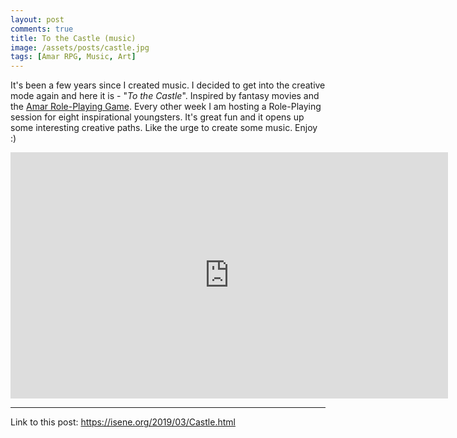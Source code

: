 ```yaml
---
layout: post
comments: true
title: To the Castle (music)
image: /assets/posts/castle.jpg
tags: [Amar RPG, Music, Art]
---
```


It's been a few years since I created music. I decided to get into the creative mode again and here it is - "<i>To the Castle</i>". Inspired by fantasy movies and the [Amar Role-Playing Game](http://d6gaming.org). Every other week I am hosting a Role-Playing session for eight inspirational youngsters. It's great fun and it opens up some interesting creative paths. Like the urge to create some music. Enjoy :)

<center><iframe width="700" height="394" src="https://www.youtube.com/embed/L0aL3EopqP4" frameborder="0" allow="accelerometer; autoplay; encrypted-media; gyroscope; picture-in-picture" allowfullscreen></iframe></center>

---
Link to this post: <https://isene.org/2019/03/Castle.html>

